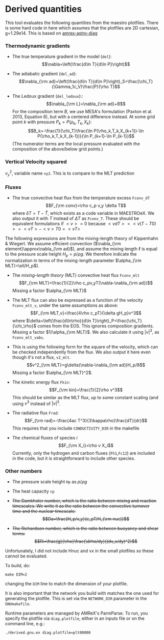 # Derived quantities

This tool evaluates the following quantities from the maestro plotfiles.
There is some hard code in here which assumes that the plotfiles are 2D cartesian, g=1.29e14.
This is based on [amrex-astro-diag](https://github.com/amrex-astro/amrex-astro-diag)

### Thermodynamic gradients

- The true temperature gradient in the model (`del`):
$$\nabla=\left(\frac{d\ln T}{d\ln P}\right)$$

- The adiabatic gradient (`del_ad`):
$$\nabla_{\rm ad}=\left(\frac{d\ln T}{d\ln P}\right)_S=\frac{\chi_T}{\Gamma_1c_V}\frac{P}{\rho T}$$

- The Ledoux gradient (`del_ledoux`)::
$$\nabla_{\rm L}=\nabla_{\rm ad}+B$$
For the composition term $B$, we use MESA's formulation (Paxton et al. 2013, Equation 8), but with a centered difference instead. At some grid point $k$ with pressure $P_k=P(\rho_k,T_k,X_k)$:
$$B_k=-\frac{1}{\chi_T}\frac{\ln P(\rho_k,T_k,X_{k+1})-\ln P(\rho_k,T_k,X_{k-1})}{\ln P_{k+1}-\ln P_{k-1}}$$
(The numerator terms are the local pressure evaluated with the composition of the above/below grid points.)

### Vertical Velocity squared
$v_y^2$, variable name `vy2`. This is to compare to the MLT prediction

### Fluxes

- The true convective heat flux from the temperature excess `Fconv_dT`
$$F_{\rm conv}=\rho c_p v_y \delta T$$
where $\delta T=T-\bar{T}$, which exists as a code variable in MAESTROeX.
We also output it with $T$ instead of $\Delta T$ as `Fconv_T`. These should be equivalent formulations if $<v>=0$ because $<vdT> = <v(T-T0)> = <vT> - <v>T0 = <vT>$

The following expressions are from the mixing-length theory of Kippenhahn & Wiegert. We assume efficient convection ($\nabla_{\rm element}\approx\nabla_{\rm ad}$),  and assume the mixing length $\ell$ is equal to the pressure scale height $H_p=p/\rho g$. We therefore indicate the normalization in terms of the mixing-length parameter $\alpha_{\rm MLT}=\ell/H_p$).

- The *mixing-length theory* (MLT) convective heat flux `Fconv_mlt`
$$F_{\rm MLT}=\frac{1}{2}\rho c_pv_yT(\nabla-\nabla_{\rm ad})$$
Missing a factor $\alpha_{\rm MLT}$

- The MLT flux can also be expressed as a function of the velocity `Fconv_mlt_v`, under the same assumptions as above:
$$F_{\rm MLT,v}=\frac{4\rho c_pT}{\delta gH_p}v^3$$
where $\delta=\left(\frac{d\ln\rho}{d\ln T}\right)_P=\frac{\chi_T}{\chi_\rho}$ comes from the EOS. This ignores composition gradients.
Missing a factor $1/\alpha_{\rm MLT}$.
We also calculate it using $|v|^3$, as `Fconv_mlt_vabs`.

- This is using the following form for the square of the velocity, which can be checked independently from the flux. We also output it here even though it's not a flux, `v2_mlt`.
$$v^2_{\rm MLT}=g\delta(\nabla-\nabla_{\rm ad})H_p/8$$
Missing a factor $\alpha_{\rm MLT}^2$.

- The kinetic energy flux `Fkin`:
$$F_{\rm kin}=\frac{1}{2}\rho v^3$$
This should be similar as the MLT flux, up to some constant scaling (and using $v^3$ instead of $|v|^3$.

- The radiative flux `Frad`:
$$F_{\rm rad}=-\frac{4ac T^3}{3\kappa\rho}\frac{dT}{dr}$$
This requires that you include `CONDUCTIVITY_DIR` in the makefile

- The chemical fluxes of species $i$
$$F_{\rm X_i}=\rho v X_i$$
Currently, only the hydrogen and carbon fluxes (`Fh1`,`Fc12`) are included in the code, but it is straightforward to include other species.


### Other numbers
- The pressure scale height `Hp` as $p/\rho g$
- The heat capacity `cp`

- ~~The Damkholer number, which is the ratio between mixing and reaction timescales. We write it as the ratio between the convective turnover time and the nuclear timescale:
$$Da=\frac{H_p/v_y}{c_pT/H_{\rm nuc}}$$~~

- ~~The Richardson number, which is the ratio between buoyancy and shear terms:
$$Ri=\frac{g}{\rho}\frac{\drho/dy}{(dv_x/dy)^2}$$~~

Unfortunately, I did not include Hnuc and vx in the small plotfiles so these cannot be evaluated.


To build, do:

```
make DIM=2
```

changing the `DIM` line to match the dimension of your plotfile.

It is also important that the network you build with matches
the one used for generating the plotfile.  This is set via
the `NETWORK_DIR` parameter in the `GNUmakefile`.

Runtime parameters are managed by AMReX's ParmParse.  To run,
you specify the plotfile via `diag.plotfile`, either in an inputs
file or on the command line, e.g.:

```
./derived.gnu.ex diag.plotfile=plt00000
```



